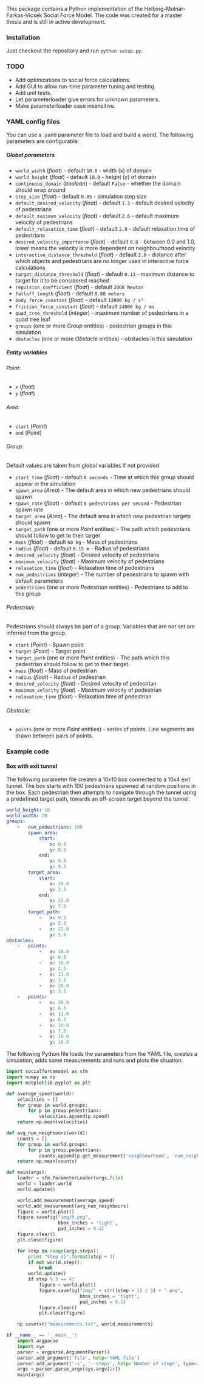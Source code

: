This package contains a Python implementation of the Helbing-Molnár-Farkas-Vicsek Social Force Model. The code was created for a master thesis and is still in active development.

### Installation

Just checkout the repository and run `python setup.py`.

### TODO

- Add optimizations to social force calculations.
- Add GUI to allow run-time parameter tuning and testing.
- Add unit tests.
- Let parameterloader give errors for unknown parameters.
- Make parameterloader case insensitive.

### YAML config files

You can use a .yaml parameter file to load and build a world. The following parameters are configurable:

##### Global parameters

* `world_width` (*float*) - default `10.0` - width (x) of domain
* `world_height` (*float*) - default `10.0` - height (y) of domain
* `continuous_domain` (*boolean*) - default `False` - whether the domain should wrap around
* `step_size` (*float*) - default `0.05` - simulation step size
* `default_desired_velocity` (*float*) - default `1.3` - default desired velocity of pedestrians
* `default_maximum_velocity` (*float*) - default `2.6` - default maximum velocity of pedestrians
* `default_relaxation_time` (*float*) - default `2.0` - default relaxation time of pedestrians
* `desired_velocity_importance` (*float*) - default `0.8` - between 0.0 and 1.0, lower means the velocity is more dependent on neighbourhood velocity
* `interactive_distance_threshold` (*float*) - default `2.0` - distance after which objects and pedestrians are no longer used in interactive force calculations
* `target_distance_threshold` (*float*) - default `0.13` - maximum distance to target for it to be considered reached
* `repulsion_coefficient` (*float*) - default `2000 Newton`
* `falloff_length` (*float*) - default `0.08 meters`
* `body_force_constant` (*float*) - default `12000 kg / s²`
* `friction_force_constant` (*float*) - default `24000 kg / ms`
* `quad_tree_threshold` (*integer*) - maximum number of pedestrians in a quad tree leaf
* `groups` (one or more *Group* entities) - pedestrian groups in this simulation
* `obstacles` (one or more *Obstacle* entities) - obstacles in this simulation

##### Entity variables

###### Point:
* `x` (*float*)
* `y` (*float*)

###### Area:
* `start` (*Point*)
* `end` (*Point*)
    
###### Group:
Default values are taken from global variables if not provided.
* `start_time` (*float*) - default `0 seconds` - Time at which this group should appear in the simulation
* `spawn_area` (*Area*) - The default area in which new pedestrians should spawn
* `spawn_rate` (*float*) - default `0 pedestrians per second` - Pedestrian spawn rate
* `target_area` (*Area*) - The default area in which new pedestrian targets should spawn
* `target_path` (one or more *Point* entities) - The path which pedestrians should follow to get to their target
* `mass` (*float*) - default `60 kg` - Mass of pedestrians
* `radius` (*float*) - default `0.15 m` - Radius of pedestrians
* `desired_velocity` (*float*) - Desired velocity of pedestrians
* `maximum_velocity` (*float*) - Maximum velocity of pedestrians
* `relaxation_time` (*float*) - Relaxation time of pedestrians
* `num_pedestrians` (*integer*) - The number of pedestrians to spawn with default parameters
* `pedestrians` (one or more *Pedestrian* entities) - Pedestrians to add to this group

###### Pedestrian:
Pedestrians should always be part of a group. Variables that are not set are inferred from the group.
* `start` (*Point*) - Spawn point
* `target` (*Point*) - Target point
* `target_path` (one or more *Point* entities) - The path which this pedestrian should follow to get to their target.
* `mass` (*float*) - Mass of pedestrian
* `radius` (*float*) - Radius of pedestrian
* `desired_velocity` (*float*) - Desired velocity of pedestrian
* `maximum_velocity` (*float*) - Maximum velocity of pedestrian
* `relaxation_time` (*float*) - Relaxation time of pedestrian

###### Obstacle:
* `points` (one or more *Point* entities) - series of points. Line segments are drawn between pairs of points.

### Example code

#### Box with exit tunnel
The following parameter file creates a 10x10 box connected to a 10x4 exit tunnel. The box starts with 100 pedestrians spawned at random positions in the box. Each pedestrian then attempts to navigate through the tunnel using a predefined target path, towards an off-screen target beyond the tunnel.

```yaml
world_height: 10
world_width: 20
groups:
    -   num_pedestrians: 100
        spawn_area:
            start:
                x: 0.5
                y: 0.5
            end:
                x: 9.5
                y: 9.5
        target_area:
            start:
                x: 20.0
                y: 2.5
            end:
                x: 25.0
                y: 7.5
        target_path:
            -   x: 9.5
                y: 5.0
            -   x: 21.0
                y: 5.0
obstacles:
    -   points:
            -   x: 10.0
                y: 0.0
            -   x: 10.0
                y: 2.5
            -   x: 11.0
                y: 3.5
            -   x: 20.0
                y: 3.5
    -   points:
            -   x: 20.0
                y: 6.5
            -   x: 11.0
                y: 6.5
            -   x: 10.0
                y: 7.5
            -   x: 10.0
                y: 10.0
```

The following Python file loads the parameters from the YAML file, creates a simulation, adds some measurements and runs and plots the situation.

```python
import socialforcemodel as sfm
import numpy as np
import matplotlib.pyplot as plt

def average_speed(world):
    velocities = []
    for group in world.groups:
        for p in group.pedestrians:
            velocities.append(p.speed)
    return np.mean(velocities)

def avg_num_neighbours(world):
    counts = []
    for group in world.groups:
        for p in group.pedestrians:
            counts.append(p.get_measurement('neighbourhood', 'num_neighbours'))
    return np.mean(counts)

def main(args):
    loader = sfm.ParameterLoader(args.file)
    world = loader.world
    world.update()

    world.add_measurement(average_speed)
    world.add_measurement(avg_num_neighbours)
    figure = world.plot()
    figure.savefig("img/0.png",
                   bbox_inches = 'tight',
                   pad_inches = 0.1)
    figure.clear()
    plt.close(figure)

    for step in range(args.steps):
        print "Step {}".format(step + 1)
        if not world.step():
            break
        world.update()
        if step % 5 == 4:
            figure = world.plot()
            figure.savefig("img/" + str((step + 1) / 5) + ".png",
                           bbox_inches = 'tight',
                           pad_inches = 0.1)
            figure.clear()
            plt.close(figure)

    np.savetxt("measurements.txt", world.measurements)

if __name__ == '__main__':
    import argparse
    import sys
    parser = argparse.ArgumentParser()
    parser.add_argument('file', help='YAML-file')
    parser.add_argument('-s', '--steps', help='Number of steps', type=int, default=500)
    args = parser.parse_args(sys.argv[1:])
    main(args)
```

